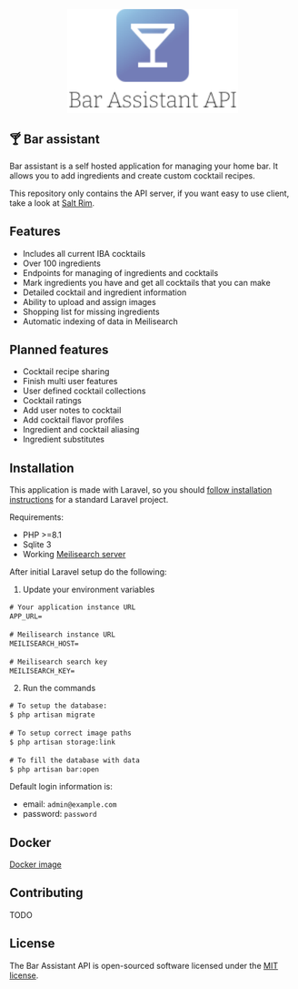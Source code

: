 <p align="center">
    <a href="https://karlomikus.com" target="_blank"><img src="resources/art/logotype.svg" alt="Bar assistant Logo" width="300"></a>
</p>

## 🍸 Bar assistant

Bar assistant is a self hosted application for managing your home bar. It allows you to add ingredients and create custom cocktail recipes.

This repository only contains the API server, if you want easy to use client, take a look at [Salt Rim](https://github.com/karlomikus/vue-salt-rim).

## Features

- Includes all current IBA cocktails
- Over 100 ingredients
- Endpoints for managing of ingredients and cocktails
- Mark ingredients you have and get all cocktails that you can make
- Detailed cocktail and ingredient information
- Ability to upload and assign images
- Shopping list for missing ingredients
- Automatic indexing of data in Meilisearch

## Planned features

- Cocktail recipe sharing
- Finish multi user features
- User defined cocktail collections
- Cocktail ratings
- Add user notes to cocktail
- Add cocktail flavor profiles
- Ingredient and cocktail aliasing
- Ingredient substitutes

## Installation

This application is made with Laravel, so you should [follow installation instructions](https://laravel.com/docs/9.x/deployment) for a standard Laravel project.

Requirements:

- PHP >=8.1
- Sqlite 3
- Working [Meilisearch server](https://github.com/meilisearch)

After initial Laravel setup do the following:

1. Update your environment variables

```
# Your application instance URL
APP_URL=

# Meilisearch instance URL
MEILISEARCH_HOST=

# Meilisearch search key
MEILISEARCH_KEY=
```

2. Run the commands
```
# To setup the database:
$ php artisan migrate

# To setup correct image paths
$ php artisan storage:link

# To fill the database with data
$ php artisan bar:open
```

Default login information is:

- email: `admin@example.com`
- password: `password`

## Docker

[Docker image](https://hub.docker.com/r/kmikus12/bar-assistant-server)

## Contributing

TODO

## License

The Bar Assistant API is open-sourced software licensed under the [MIT license](https://opensource.org/licenses/MIT).
